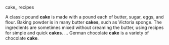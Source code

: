 cake_ recipes

A classic pound **cake** is made with a pound each of butter, sugar, eggs, and flour. Baking powder is in many butter **cakes**, such as Victoria sponge. The ingredients are sometimes mixed without creaming the butter, using recipes for simple and quick **cakes**. ... German chocolate **cake** is a variety of chocolate **cake**.